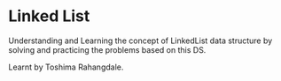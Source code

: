 # Linked List 
Understanding and Learning the concept of LinkedList data structure by solving and practicing the problems based on this DS.

Learnt by Toshima Rahangdale.



